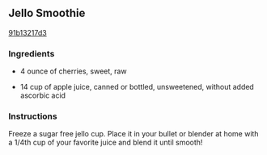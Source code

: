 ## Jello Smoothie

[91b13217d3](http://www.food.com/recipe/jello-smoothie-449485)

### Ingredients

 - 4 ounce of cherries, sweet, raw

 - 14 cup of apple juice, canned or bottled, unsweetened, without added ascorbic acid

### Instructions

Freeze a sugar free jello cup. Place it in your bullet or blender at home with a 1/4th cup of your favorite juice and blend it until smooth!